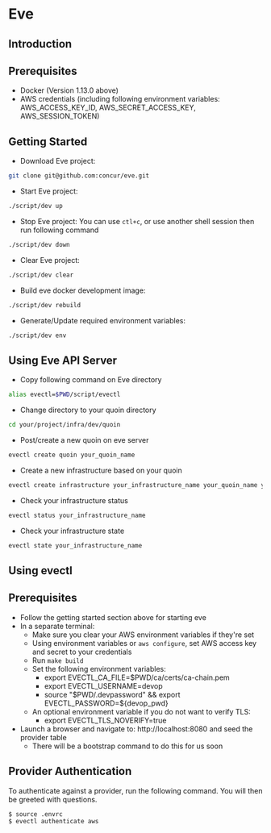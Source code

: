 Eve
====

Introduction
------------


Prerequisites
-------------
- Docker (Version 1.13.0 above)
- AWS credentials (including following environment variables: AWS_ACCESS_KEY_ID, AWS_SECRET_ACCESS_KEY, AWS_SESSION_TOKEN)

Getting Started
---------------
- Download Eve project:
```sh
git clone git@github.com:concur/eve.git
```

- Start Eve project:
```sh
./script/dev up
```

- Stop Eve project:
You can use `ctl+c`, or use another shell session then run following command
```sh
./script/dev down
```

- Clear Eve project:
```sh
./script/dev clear
```

- Build eve docker development image:
```sh
./script/dev rebuild
```

- Generate/Update required environment variables:
```sh
./script/dev env
```

Using Eve API Server
--------------------
- Copy following command on Eve directory
```sh
alias evectl=$PWD/script/evectl 
```

- Change directory to your quoin directory
```sh
cd your/project/infra/dev/quoin
```

- Post/create a new quoin on eve server
```sh
evectl create quoin your_quoin_name
```

- Create a new infrastructure based on your quoin
```sh
evectl create infrastructure your_infrastructure_name your_quoin_name your_provider_slug
```

- Check your infrastructure status
```sh
evectl status your_infrastructure_name
```

- Check your infrastructure state
```sh
evectl state your_infrastructure_name
```

Using evectl
------------

## Prerequisites

- Follow the getting started section above for starting eve
- In a separate terminal:
  - Make sure you clear your AWS environment variables if they're set
  - Using environment variables or `aws configure`, set AWS access key and secret to your credentials
  - Run `make build`
  - Set the following environment variables:
    - export EVECTL_CA_FILE=$PWD/ca/certs/ca-chain.pem
    - export EVECTL_USERNAME=devop
    - source "$PWD/.devpassword" && export EVECTL_PASSWORD=${devop_pwd}
  - An optional environment variable if you do not want to verify TLS:
    - export EVECTL_TLS_NOVERIFY=true
- Launch a browser and navigate to: http://localhost:8080 and seed the provider table
  - There will be a bootstrap command to do this for us soon

## Provider Authentication

To authenticate against a provider, run the following command. You will then be greeted with questions.

```shell
$ source .envrc
$ evectl authenticate aws
```
